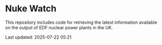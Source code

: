 # Nuke Watch

This repository includes code for retrieving the latest information available on the output of EDF nuclear power plants in the UK.

Last updated: 2025-07-22 05:21